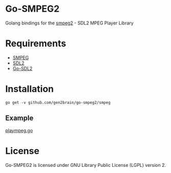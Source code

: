 Go-SMPEG2
=========

Golang bindings for the [smpeg2](http://icculus.org/smpeg/) - SDL2 MPEG Player Library

Requirements
============

* [SMPEG](http://icculus.org/smpeg/)
* [SDL2](http://libsdl.org/download-2.0.php)
* [Go-SDL2](https://github.com/veandco/go-sdl2)

Installation
============

    go get -v github.com/gen2brain/go-smpeg2/smpeg

Example
-------

[plaympeg.go](https://github.com/gen2brain/go-smpeg2/blob/master/examples/plaympeg/plaympeg.go)


License
=======

Go-SMPEG2 is licensed under GNU Library Public License (LGPL) version 2.
